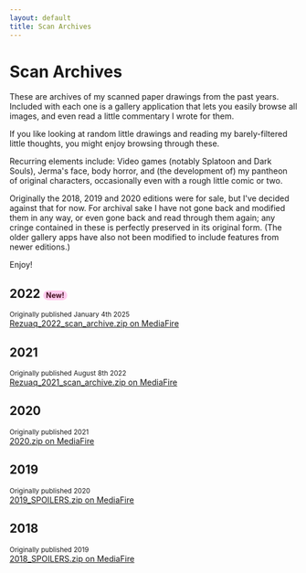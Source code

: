 ```yaml
---
layout: default
title: Scan Archives
---
```


# Scan Archives

These are archives of my scanned paper drawings from the past years.
Included with each one is a gallery application that lets you easily browse all images,
and even read a little commentary I wrote for them.

If you like looking at random little drawings and reading my barely-filtered little thoughts, you might enjoy browsing through these.

Recurring elements include: Video games (notably Splatoon and Dark Souls), Jerma's face, body horror,
and (the development of) my pantheon of original characters, occasionally even with a rough little comic or two.

Originally the 2018, 2019 and 2020 editions were for sale, but I've decided against that for now.
For archival sake I have not gone back and modified them in any way, or even gone back and read through them again;
any cringe contained in these is perfectly preserved in its original form.
(The older gallery apps have also not been modified to include features from newer editions.)

Enjoy!

## 2022 <span style="border-radius: 1em; background-color: #fce; color: #412; font-size: .6em; padding: .1em .4em">New!</span>
<small>Originally published January 4th 2025</small><br>
[Rezuaq_2022_scan_archive.zip on MediaFire](https://www.mediafire.com/file/tt4wdtknruf4n51/Rezuaq_2022_scan_archive.zip/file)

## 2021
<small>Originally published August 8th 2022</small><br>
[Rezuaq_2021_scan_archive.zip on MediaFire](https://www.mediafire.com/file/6amh821ak66m3y6/Rezuaq_2021_scan_archive.zip/file)

## 2020
<small>Originally published 2021</small><br>
[2020.zip on MediaFire](https://www.mediafire.com/file/381jm3tsrajfpcn/2020.zip/file)

## 2019
<small>Originally published 2020</small><br>
[2019_SPOILERS.zip on MediaFire](https://www.mediafire.com/file/n0e9sq4baqsh7wy/2019_SPOILERS.zip/file)

## 2018
<small>Originally published 2019</small><br>
[2018_SPOILERS.zip on MediaFire](https://www.mediafire.com/file/3p1c1zqqa1t73k7/2018_SPOILERS.zip/file)
